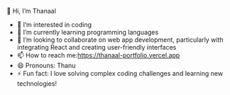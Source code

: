 👋 Hi, I’m Thanaal
- 👀 I’m interested in coding
- 🌱 I’m currently learning programming languages
- 💞️ I’m looking to collaborate on web app development, particularly with integrating React and creating user-friendly interfaces
- 📫 How to reach me:https://thanaal-portfolio.vercel.app
- 😄 Pronouns: Thanu
- ⚡ Fun fact: I love solving complex coding challenges and learning new technologies!



